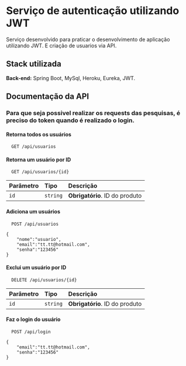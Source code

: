 
# Serviço de autenticação utilizando JWT
Serviço desenvolvido para praticar o desenvolvimento de aplicação utilizando JWT. E criação de usuarios via API.
## Stack utilizada

**Back-end:** Spring Boot, MySql, Heroku, Eureka, JWT.

## Documentação da API
### Para que seja possivel realizar os requests das pesquisas, é preciso do token quando é realizado o login.
#### Retorna todos os usuários

```
  GET /api/usuarios
```

#### Retorna um usuário por ID

```
  GET /api/usuarios/{id}
```

| Parâmetro   | Tipo       | Descrição                                   |
| :---------- | :--------- | :------------------------------------------ |
| `id`      | `string` | **Obrigatório**. ID do produto |

#### Adiciona um usuários

```
  POST /api/usuarios
```
```
{
    "nome":"usuario",
    "email":"tt.tt@hotmail.com",
    "senha":"123456"
}
```
#### Exclui um usuário por ID

```
  DELETE /api/usuarios/{id}
```

| Parâmetro   | Tipo       | Descrição                                   |
| :---------- | :--------- | :------------------------------------------ |
| `id`      | `string` | **Obrigatório**. ID do produto |

#### Faz o login do usuário

```
  POST /api/login
```
```
{
    "email":"tt.tt@hotmail.com",
    "senha":"123456"
}
```

